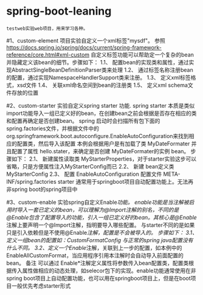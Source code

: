# spring-boot-leaning
    testweb实验web项目，用来学习各种。


#1、custom-element 
    项目实验自定义一个xml标签"mysdf"。
    参照 https://docs.spring.io/spring/docs/current/spring-framework-reference/core.html#xml-custom
    自定义标签功能可以帮助定一个复杂的bean并隐藏定义该bean的细节。步骤如下：
    1.1、 配置bean的实现类和属性，通过实现AbstractSingleBeanDefinitionParser类来处理
    1.2、 通过标签名称注册bean的配置，通过实现NamespaceHandlerSupport类来注册。
    1.3、 定义xml标签格式，xsd文件
    1.4、 关联xml命名空间到bean的注册类
    1.5、 定义xml schema文件存放的位置

#2、custom-starter
    实验自定义spring starter 功能.
    spring starter 本质是类似import功能导入一组已定义好的bean，在创建bean之前会根据是否存在相应的类和配置再确定是否创建bean。
	spring 启动时会扫描所有包下面的spring.factories文件，并根据文件中的org.springframework.boot.autoconfigure.EnableAutoConfiguration来找到相应的配置类，然后导入该配置
    本例会根据用户是有加载了类 MyDateFormater 并且配置了属性 hello.stater，来确定是否创建 MyDateFormater的实例 bean。
    步骤如下：
    2.1、 新建属性读取类 MyStarterProperties，对于starter实验这步可以省略，只是方便属性注入MyStarterConfig而已
    2.2、 新建 bean定义类 MyStarterConfig
    2.3、 配置 EnableAutoConfiguration 配置文件 META-INF/spring.factories
    starter 通常用于springboot项目自动配置功能上。无法再非spring boot的spring项目中

#3、custom-enable
    实验spring自定义Enable*功能。
    enable功能是当注解被启用时导入一套已定义的bean，可以理解为@Import注解的别名，不同的是@Enable包含了配置导入的功能，引入一组已定义好的bean。其核心是@Enable*注解上要声明一个@Import注解，指明要导入哪些配置。
	与starter不同的是如果只是引入依赖但是不使用@Enable*注解，配置是不会被导入的。
    步骤如下：
    3.1、定义一组bean的配置如：CustomFormatConfig 与正常的spring java配置没有什么不同。
    3.2、定义一个Enable*注解，关联到上一步的配置，如本例中的EnableAllCustomFormat，当应用程序引用本注解时会自动导入前面配置的bean。
    备注 可以通过 Enable*注解定义属性将参数传入bean配置类，配置类根据传入属性做相应的动态处理，如selecor包下的实现。enable功能通常使用在非spring boot项目上自动配置功能，也可以用在springboot项目上，但是在boot项目一般优先考虑starter形式